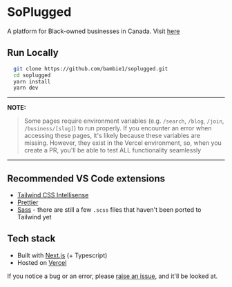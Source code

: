 # SoPlugged

A platform for Black-owned businesses in Canada. Visit [here](https://www.soplugged.com)

## Run Locally

```bash
  git clone https://github.com/bambie1/soplugged.git
  cd soplugged
  yarn install
  yarn dev
```

---

**NOTE:**

> Some pages require environment variables (e.g. `/search`, `/blog`, `/join`, `/business/[slug]`) to run properly. If you encounter an error when accessing these pages, it's likely because these variables are missing.
> However, they exist in the Vercel environment, so, when you create a PR, you'll be able to test ALL functionality seamlessly

---

## Recommended VS Code extensions

- [Tailwind CSS Intellisense](https://marketplace.visualstudio.com/items?itemName=bradlc.vscode-tailwindcss)
- [Prettier](https://marketplace.visualstudio.com/items?itemName=esbenp.prettier-vscode)
- [Sass](https://marketplace.visualstudio.com/items?itemName=Syler.sass-indented) - there are still a few `.scss` files that haven't been ported to Tailwind yet

## Tech stack

- Built with [Next.js](https://nextjs.org) (+ Typescript)
- Hosted on [Vercel](https://vercel.com)

If you notice a bug or an error, please [raise an issue](https://github.com/bambie1/soplugged/issues/new), and it'll be looked at.

